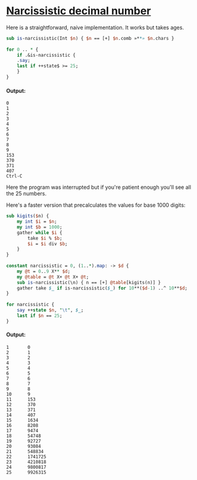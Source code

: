 [1]: http://rosettacode.org/wiki/Narcissistic_decimal_number

# [Narcissistic decimal number][1]

Here is a straightforward, naive implementation. It works but takes ages.

```perl
sub is-narcissistic(Int $n) { $n == [+] $n.comb »**» $n.chars }
 
for 0 .. * {
    if .&is-narcissistic {
	.say;
	last if ++state$ >= 25;
    }
}
```

#### Output:
```
0
1
2
3
4
5
6
7
8
9
153
370
371
407
Ctrl-C
```


Here the program was interrupted but if you're patient enough you'll see all the 25 numbers.



Here's a faster version that precalculates the values for base 1000 digits:

```perl
sub kigits($n) {
    my int $i = $n;
    my int $b = 1000;
    gather while $i {
        take $i % $b;
        $i = $i div $b;
    }
}
 
constant narcissistic = 0, (1..*).map: -> $d {
    my @t = 0..9 X** $d;
    my @table = @t X+ @t X+ @t;
    sub is-narcissistic(\n) { n == [+] @table[kigits(n)] }
    gather take $_ if is-narcissistic($_) for 10**($d-1) ..^ 10**$d;
}
 
for narcissistic {
    say ++state $n, "\t", $_;
    last if $n == 25;
}
```

#### Output:
```
1       0
2       1
3       2
4       3
5       4
6       5
7       6
8       7
9       8
10      9
11      153
12      370
13      371
14      407
15      1634
16      8208
17      9474
18      54748
19      92727
20      93084
21      548834
22      1741725
23      4210818
24      9800817
25      9926315
```